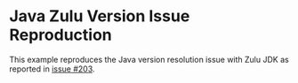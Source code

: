 # Java Zulu Version Issue Reproduction

This example reproduces the Java version resolution issue with Zulu JDK as reported in [issue #203](https://github.com/railwayapp/railpack/issues/203).
